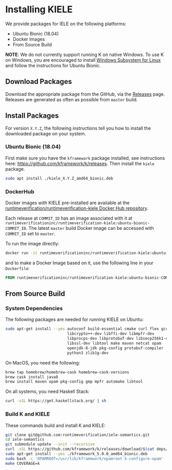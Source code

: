 Installing KIELE
================

We provide packages for IELE on the following platforms:

-   Ubuntu Bionic (18.04)
-   Docker Images
-   From Source Build

**NOTE**: We do not currently support running K on native Windows.
To use K on Windows, you are encouraged to install [Windows Subsystem for Linux](https://docs.microsoft.com/en-us/windows/wsl/install-win10) and follow the instructions for Ubuntu Bionic.

Download Packages
-----------------

Download the appropriate package from the GitHub, via the [Releases](https://github.com/kframework/k/releases) page.
Releases are generated as often as possible from `master` build.

Install Packages
----------------

For version `X.Y.Z`, the following instructions tell you how to install the downloaded package on your system.

### Ubuntu Bionic (18.04)

First make sure you have the `kframework` package installed, see instructions here: <https://github.com/kframework/k/releases>.
Then install the `kiele` package.

```sh
sudo apt install ./kiele_X.Y.Z_amd64_bionic.deb
```

### DockerHub

Docker images with KIELE pre-installed are available at the [runtimeverification/runtimeverification-kiele Docker Hub repository](https://hub.docker.com/repository/docker/runtimeverificationinc/runtimeverification-kiele).

Each release at `COMMIT_ID` has an image associated with it at `runtimeverificationinc/runtimeverification-kiele:ubuntu-bionic-COMMIT_ID`.
The latest `master` build Docker image can be accessed with `COMMIT_ID` set to `master`.

To run the image directly:

```sh
docker run -it runtimeverificationinc/runtimeverification-kiele:ubuntu-bionic-COMMIT_ID
```

and to make a Docker Image based on it, use the following line in your `Dockerfile`:

```Dockerfile
FROM runtimeverificationinc/runtimeverification-kiele:ubuntu-bionic-COMMIT_ID
```

From Source Build
-----------------

### System Dependencies

The following packages are needed for running KIELE on Ubuntu:

```sh
sudo apt-get install --yes autoconf build-essential cmake curl flex gcc   \
                           libcrypto++-dev libffi-dev libmpfr-dev         \
                           libprocps-dev libprotobuf-dev libsecp256k1-dev \
                           libssl-dev libtool make maven netcat opam      \
                           openjdk-8-jdk pkg-config protobuf-compiler     \
                           python3 zlib1g-dev
```

On MacOS, you need the following:

```sh
brew tap homebrew/homebrew-cask homebrew-cask-versions
brew cask install java8
brew install maven opam pkg-config gmp mpfr automake libtool
```

On all systems, you need Haskell Stack:

```sh
curl -sSL https://get.haskellstack.org/ | sh
```

### Build K and KIELE

These commands build and install K and KIELE:

```sh
git clone git@github.com:runtimeverification/iele-semantics.git
cd iele-semantics
git submodule update --init --recursive
curl -sSL https://github.com/kframework/k/releases/download/$(cat deps/k_release)/kframework_5.0.0_amd64_bionic.deb
sudo apt-get install --yes ./kframework_5.0.0_amd64_bionic.deb
sudo bash -c 'OPAMROOT=/usr/lib/kframework/opamroot k-configure-opam'
make COVERAGE=k
```
